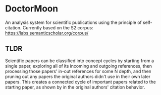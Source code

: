 # DoctorMoon
An analysis system for scientific publications using the principle of self-citation. 
Currently based on the S2 corpus: https://labs.semanticscholar.org/corpus/

## TLDR
Scientific papers can be classified into concept cycles by starting from a single paper, exploring all of its incoming and outgoing references, 
then processing those papers' in-out references for some N depth, and then pruning out any papers the original authors didn't use in their own later 
papers. 
This creates a connected cycle of important papers related to the starting paper, as shown by in the original authors' citation behavior.
